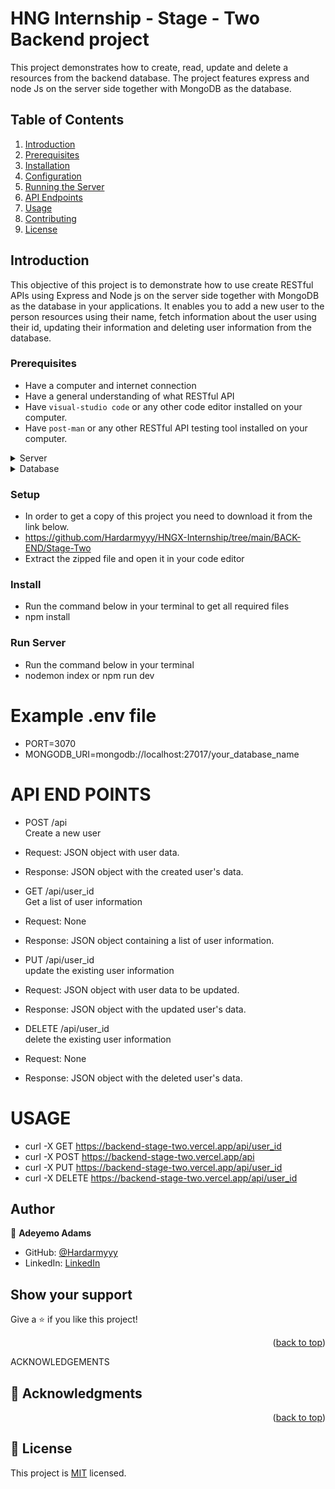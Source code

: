 # HNG Internship - Stage - Two Backend project

This project demonstrates how to create, read, update and delete a resources from the backend database. The project features express and node Js  on the server side together with MongoDB as the database.

## Table of Contents

1. [Introduction](#introduction)
2. [Prerequisites](#prerequisites)
3. [Installation](#installation)
4. [Configuration](#configuration)
5. [Running the Server](#running-the-server)
6. [API Endpoints](#api-endpoints)
7. [Usage](#usage)
8. [Contributing](#contributing)
9. [License](#license)

## Introduction

This objective of this project is to demonstrate how to use create RESTful APIs using Express and Node js on the server side together with MongoDB as the database in your applications. It enables you to add a new user to the person resources using their name, fetch information about the user using their id, updating their information and deleting user information from the database.

### Prerequisites
- Have a computer and internet connection
- Have a general understanding of what RESTful API
- Have `visual-studio code` or any other code editor installed on your computer.
- Have `post-man` or any other RESTful API testing tool installed on your computer.

<details>
  <summary> Server </summary>
  <ul>
    <li><a href="https://nodejs.org/"> Node </a></li>
  </ul>
</details>

<details>
<summary> Database </summary>
  <ul>
    <li><a href="https://www.mongodb.com/"> MongoDB </a></li>
  </ul>
</details>

### Setup
- In order to get a copy of this project you need to download it from the link below.
- <a> https://github.com/Hardarmyyy/HNGX-Internship/tree/main/BACK-END/Stage-Two </a>
- Extract the zipped file and open it in your code editor

### Install
- Run the command below in your terminal to get all required files 
- npm install

### Run Server
- Run the command below in your terminal
- nodemon index or npm run dev


# Example .env file
- PORT=3070
- MONGODB_URI=mongodb://localhost:27017/your_database_name

# API END POINTS

- POST /api  
<a> Create a new user </a>

- Request: JSON object with user data.
- Response: JSON object with the created user's data.

- GET  /api/user_id  
<a> Get a list of user information </a>

- Request: None
- Response: JSON object containing a list of user information.

- PUT /api/user_id  
<a> update the existing user information </a>

- Request: JSON object with user data to be updated.
- Response: JSON object with the updated user's data.

- DELETE /api/user_id  
<a> delete the existing user information </a>

- Request: None
- Response: JSON object with the deleted user's data.

# USAGE

- curl -X GET https://backend-stage-two.vercel.app/api/user_id
- curl -X POST https://backend-stage-two.vercel.app/api
- curl -X PUT https://backend-stage-two.vercel.app/api/user_id
- curl -X DELETE https://backend-stage-two.vercel.app/api/user_id

## Author

👤 **Adeyemo Adams**

- GitHub: [@Hardarmyyy](https://github.com/Hardarmyyy)
- LinkedIn: [LinkedIn](https://www.linkedin.com/in/adams-adeyemo-0b7a55220)

## Show your support

Give a ⭐️ if you like this project!

<p align="right">(<a href="#readme-top">back to top</a>)</p>

ACKNOWLEDGEMENTS

## 🙏 Acknowledgments <a name="acknowledgements"></a> 

<p align="right">(<a href="#readme-top">back to top</a>)</p>

## 📝 License

This project is [MIT]() licensed.



